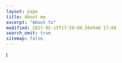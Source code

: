 ```yaml
---
layout: page
title: About me
excerpt: "About to"
modified: 2017-05-15T17:50:00.564948 17:00
search_omit: true
sitemap: false
---
```


I 
